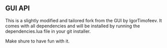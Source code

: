 
## GUI API
This is a slightly modified and tailored fork from the GUI by IgorTimofeev. It comes with all dependencies and will be installed by running the dependencies.lua file in your git installer.

Make shure to have fun with it.
